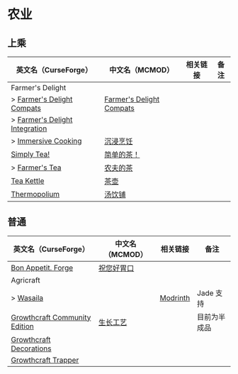 # 农业

## 上乘

| 英文名（CurseForge）                                                                                       | 中文名（MCMOD）                                                  | 相关链接 | 备注 |
| ---------------------------------------------------------------------------------------------------------- | ---------------------------------------------------------------- | -------- | ---- |
| Farmer's Delight                                                                                           |                                                                  |          |      |
| > [Farmer's Delight Compats](https://www.curseforge.com/minecraft/mc-mods/farmers-delight-compats)         | [Farmer's Delight Compats](https://www.mcmod.cn/class/3656.html) |          |      |
| > [Farmer's Delight Integration](https://www.curseforge.com/minecraft/mc-mods/farmers-delight-integration) |                                                                  |          |      |
| > [Immersive Cooking](https://www.curseforge.com/minecraft/mc-mods/immersive-cooking)                      | [沉浸烹饪](https://www.mcmod.cn/class/4299.html)                 |          |      |
| [Simply Tea!](https://www.curseforge.com/minecraft/mc-mods/simply-tea)                                     | [简单的茶！](https://www.mcmod.cn/class/3597.html)               |          |      |
| > [Farmer's Tea](https://www.curseforge.com/minecraft/mc-mods/farmers-tea)                                 | [农夫的茶](https://www.mcmod.cn/class/3657.html)                 |          |      |
| [Tea Kettle](https://www.curseforge.com/minecraft/mc-mods/tea-kettle)                                      | [茶壶](https://www.mcmod.cn/class/3631.html)                     |          |      |
| [Thermopolium](https://www.curseforge.com/minecraft/mc-mods/thermopolium)                                  | [汤饮铺](https://www.mcmod.cn/class/5857.html)                   |          |      |

## 普通

| 英文名（CurseForge）                                                                                        | 中文名（MCMOD）                                    | 相关链接                                     | 备注         |
| ----------------------------------------------------------------------------------------------------------- | -------------------------------------------------- | -------------------------------------------- | ------------ |
| [Bon Appetit. Forge](https://www.curseforge.com/minecraft/mc-mods/bon-appetit-forge)                        | [祝您好胃口](https://www.mcmod.cn/class/3402.html) |                                              |              |
| Agricraft                                                                                                   |                                                    |                                              |              |
| > [Wasaila](https://www.curseforge.com/minecraft/mc-mods/wasaila)                                           |                                                    | [Modrinth](https://modrinth.com/mod/wasaila) | Jade 支持    |
| [Growthcraft Community Edition](https://www.curseforge.com/minecraft/mc-mods/growthcraft-community-edition) | [生长工艺](https://www.mcmod.cn/class/326.html)    |                                              | 目前为半成品 |
| [Growthcraft Decorations](https://www.curseforge.com/minecraft/mc-mods/growthcraft-decorations)             |                                                    |                                              |              |
| [Growthcraft Trapper](https://www.curseforge.com/minecraft/mc-mods/growthcraft-trapper)                     |                                                    |                                              |              |
